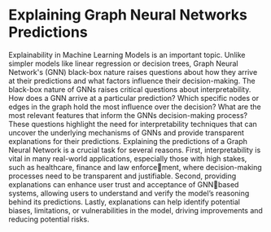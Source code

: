 # Explaining Graph Neural Networks Predictions
Explainability in Machine Learning Models is an important topic. 
Unlike simpler models like linear regression or decision trees, Graph Neural Network's (GNN) black-box nature raises questions about how they arrive at
their predictions and what factors influence their decision-making.
The black-box nature of GNNs raises critical questions about interpretability.
How does a GNN arrive at a particular prediction? Which specific nodes or
edges in the graph hold the most influence over the decision? What are the
most relevant features that inform the GNNs decision-making process? These
questions highlight the need for interpretability techniques that can uncover the
underlying mechanisms of GNNs and provide transparent explanations for their
predictions.
Explaining the predictions of a Graph Neural Network is a crucial task for
several reasons. First, interpretability is vital in many real-world applications,
especially those with high stakes, such as healthcare, finance and law enforcement, where decision-making processes need to be transparent and justifiable.
Second, providing explanations can enhance user trust and acceptance of GNNbased systems, allowing users to understand and verify the model’s reasoning
behind its predictions. Lastly, explanations can help identify potential biases,
limitations, or vulnerabilities in the model, driving improvements and reducing
potential risks.
